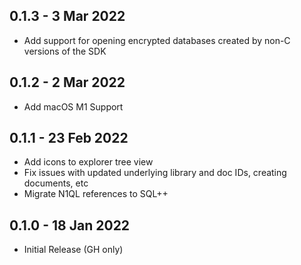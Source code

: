 ## 0.1.3 - 3 Mar 2022

* Add support for opening encrypted databases created by non-C versions of the SDK

## 0.1.2 - 2 Mar 2022

* Add macOS M1 Support

## 0.1.1 - 23 Feb 2022

* Add icons to explorer tree view
* Fix issues with updated underlying library and doc IDs, creating documents, etc
* Migrate N1QL references to SQL++

## 0.1.0 - 18 Jan 2022

* Initial Release (GH only)